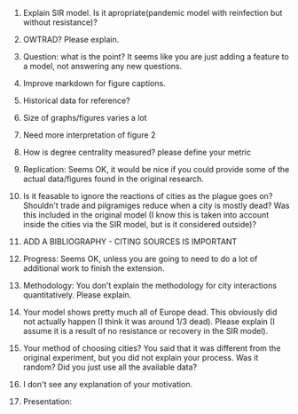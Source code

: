 1) Explain SIR model. Is it apropriate(pandemic model with reinfection but without resistance)?

2) OWTRAD? Please explain.

3) Question: what is the point? It seems like you are just adding a feature to a model, not answering any new questions.

4) Improve markdown for figure captions.

5) Historical data for reference?

6) Size of graphs/figures varies a lot

7) Need more interpretation of figure 2

8) How is degree centrality measured? please define your metric

9) Replication: Seems OK, it would be nice if you could provide some of the actual data/figures found in the original research.

10) Is it feasable to ignore the reactions of cities as the plague goes on? Shouldn't trade and pilgramiges reduce when a city is mostly dead? Was this included in the original model (I know this is taken into account inside the cities via the SIR model, but is it considered outside)?

11) ADD A BIBLIOGRAPHY - CITING SOURCES IS IMPORTANT

12) Progress: Seems OK, unless you are going to need to do a lot of additional work to finish the extension.

13) Methodology: You don't explain the methodology for city interactions quantitatively. Please explain.

14) Your model shows pretty much all of Europe dead. This obviously did not actually happen (I think it was around 1/3 dead). Please explain (I assume it is a result of no resistance or recovery in the SIR model).

15) Your method of choosing cities? You said that it was different from the original experiment, but you did not explain your process. Was it random? Did you just use all the available data?

16) I don't see any explanation of your motivation.

17) Presentation: 
